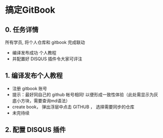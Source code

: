 # 搞定GitBook

## 0. 任务详情
所有学员, 将个人仓库和 gitbook 完成联动
- 编译发布成功 个人教程
- 并配置好 DISQUS 插件令大家可评注

## 1. 编译发布个人教程
- 注册 gitbook 账号
- 提示：最好同自己的 github 帐号相同! 以便形成一致性体验（此处需显示为灰底小方块，需要查询md语法）
- create book， 弹出浮层中点击 GITHUB ， 选择需要同步的仓库
- 未完待续

## 2. 配置 DISQUS 插件


